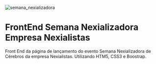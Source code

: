 ![semana_nexializadora](https://user-images.githubusercontent.com/47859496/60739760-8253e800-9f39-11e9-99c6-88ffb72892d9.png)
# FrontEnd Semana Nexializadora Empresa Nexialistas
Front End da página de lançamento do evento Semana Nexializadora de Cérebros da empresa Nexialistas. Utilizando HTM5, CSS3 e Boostrap.


